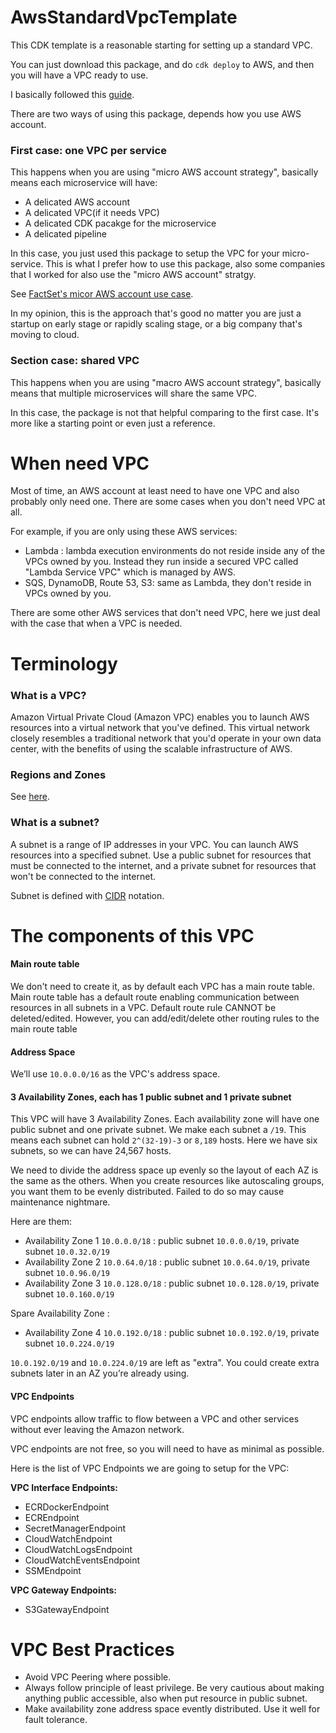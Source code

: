 
# AwsStandardVpcTemplate

This CDK template is a reasonable starting for setting up a standard VPC.

You can just download this package, and do `cdk deploy` to AWS, and then you will have a VPC ready to use.

I basically followed this [guide](https://medium.com/aws-activate-startup-blog/practical-vpc-design-8412e1a18dcc).

There are two ways of using this package, depends how you use AWS account.

### First case: one VPC per service

This happens when you are using "micro AWS account strategy", basically means each microservice will have:

* A delicated AWS account
* A delicated VPC(if it needs VPC)
* A delicated CDK pacakge for the microservice
* A delicated pipeline

In this case, you just used this package to setup the VPC for your micro-service. This is what I prefer how to use this package, also some companies that I worked for also use the "micro AWS account" stratgy.

See [FactSet's micor AWS account use case](https://aws.amazon.com/blogs/architecture/field-notes-how-factset-uses-microaccounts-to-reduce-developer-friction-and-maintain-security-at-scale/).

In my opinion, this is the approach that's good no matter you are just a startup on early stage or rapidly scaling stage, or a big company that's moving to cloud.

### Section case: shared VPC

This happens when you are using "macro AWS account strategy", basically means that multiple microservices will share the same VPC.

In this case, the package is not that helpful comparing to the first case. It's more like a starting point or even just a reference. 

# When need VPC

Most of time, an AWS account at least need to have one VPC and also probably only need one. There are some cases when you don't need VPC at all. 

For example, if you are only using these AWS services:

* Lambda : lambda execution environments do not reside inside any of the VPCs owned by you. Instead they run inside a secured VPC called "Lambda Service VPC" which is managed by AWS.
* SQS, DynamoDB, Route 53, S3: same as Lambda, they don't reside in VPCs owned by you.

There are some other AWS services that don't need VPC, here we just deal with the case that when a VPC is needed.

# Terminology

### What is a VPC?

Amazon Virtual Private Cloud (Amazon VPC) enables you to launch AWS resources into a virtual network that you've defined. This virtual network closely resembles a traditional network that you'd operate in your own data center, with the benefits of using the scalable infrastructure of AWS.

### Regions and Zones

See [here](https://docs.aws.amazon.com/AWSEC2/latest/UserGuide/using-regions-availability-zones.html).

### What is a subnet?

A subnet is a range of IP addresses in your VPC. You can launch AWS resources into a specified subnet. Use a public subnet for resources that must be connected to the internet, and a private subnet for resources that won't be connected to the internet.

Subnet is defined with [CIDR](https://en.wikipedia.org/wiki/Classless_Inter-Domain_Routing) notation.


# The components of this VPC

#### Main route table

We don't need to create it, as by default each VPC has a main route table. Main route table has a default route enabling communication between resources in all subnets in a VPC. Default route rule CANNOT be deleted/edited. However, you can add/edit/delete other routing rules to the main route table

#### Address Space

We’ll use `10.0.0.0/16` as the VPC's address space.

#### 3 Availability Zones, each has 1 public subnet and 1 private subnet

This VPC will have 3 Availability Zones. Each availability zone will have one public subnet and one private subnet. We make each subnet a `/19`. This means each subnet can hold `2^(32-19)-3` or `8,189` hosts. Here we have six subnets, so we can have 24,567 hosts.

We need to divide the address space up evenly so the layout of each AZ is the same as the others. When you create resources like autoscaling groups, you want them to be evenly distributed. Failed to do so may cause maintenance nightmare.

Here are them:

* Availability Zone 1 `10.0.0.0/18` : public subnet `10.0.0.0/19`, private subnet `10.0.32.0/19`
* Availability Zone 2 `10.0.64.0/18` : public subnet `10.0.64.0/19`, private subnet `10.0.96.0/19`
* Availability Zone 3 `10.0.128.0/18` : public subnet `10.0.128.0/19`, private subnet `10.0.160.0/19`

Spare Availability Zone :  
* Availability Zone 4 `10.0.192.0/18` : public subnet `10.0.192.0/19`, private subnet `10.0.224.0/19`

`10.0.192.0/19` and `10.0.224.0/19` are left as "extra". You could create extra subnets later in an AZ you’re already using.

#### VPC Endpoints

VPC endpoints allow traffic to flow between a VPC and other services without ever leaving the Amazon network.

VPC endpoints are not free, so you will need to have as minimal as possible.

Here is the list of VPC Endpoints we are going to setup for the VPC:

__VPC Interface Endpoints:__  

* ECRDockerEndpoint
* ECREndpoint
* SecretManagerEndpoint
* CloudWatchEndpoint
* CloudWatchLogsEndpoint
* CloudWatchEventsEndpoint
* SSMEndpoint

__VPC Gateway Endpoints:__

* S3GatewayEndpoint

# VPC Best Practices

* Avoid VPC Peering where possible.
* Always follow principle of least privilege. Be very cautious about making anything public accessible, also when put resource in public subnet.
* Make availability zone address space evently distributed. Use it well for fault tolerance.
